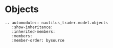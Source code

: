 # Objects

```{eval-rst}
.. automodule:: nautilus_trader.model.objects
   :show-inheritance:
   :inherited-members:
   :members:
   :member-order: bysource
```
